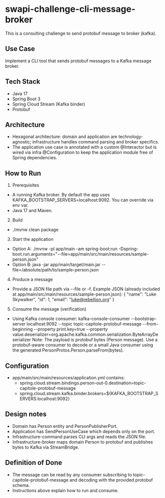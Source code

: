 # swapi-challenge-cli-message-broker
This is a consulting challenge to send protobuf message to broker (kafka).

## Use Case
Implement a CLI tool that sends protobuf messages to a Kafka message broker.

## Tech Stack
- Java 17
- Spring Boot 3
- Spring Cloud Stream (Kafka binder)
- Protobuf

## Architecture
- Hexagonal architecture: domain and application are technology-agnostic; infrastructure handles command parsing and broker specifics.
- The application use case is annotated with a custom @Interactor but is wired via infra @Configuration to keep the application module free of Spring dependencies.

## How to Run
1) Prerequisites
- A running Kafka broker. By default the app uses KAFKA_BOOTSTRAP_SERVERS=localhost:9092. You can override via env var.
- Java 17 and Maven.

2) Build
- ./mvnw clean package

3) Start the application
- Option A: ./mvnw -pl app/main -am spring-boot:run -Dspring-boot.run.arguments="--file=app/main/src/main/resources/sample-person.json"
- Option B: java -jar app/main/target/main.jar --file=/absolute/path/to/sample-person.json

4) Produce a message
- Provide a JSON file path via --file or -f. Example JSON (already included at app/main/src/main/resources/sample-person.json):
{
  "name": "Luke Skywalker",
  "id": 1,
  "email": "luke@rebellion.org"
}

5) Consume the message (verification)
- Using Kafka console consumer:
  kafka-console-consumer --bootstrap-server localhost:9092 --topic topic-capitole-protobuf-message --from-beginning --property print.key=true --property value.deserializer=org.apache.kafka.common.serialization.ByteArrayDeserializer
  Note: The payload is protobuf bytes (Person message). Use a protobuf-aware consumer to decode or a small Java consumer using the generated PersonProtos.Person.parseFrom(bytes).

## Configuration
- app/main/src/main/resources/application.yml contains:
  - spring.cloud.stream.bindings.person-out-0.destination=topic-capitole-protobuf-message
  - spring.cloud.stream.kafka.binder.brokers=${KAFKA_BOOTSTRAP_SERVERS:localhost:9092}

## Design notes
- Domain has Person entity and PersonPublisherPort.
- Application has SendPersonUseCase which depends only on the port.
- Infrastructure-command parses CLI args and reads the JSON file.
- Infrastructure-broker maps domain Person to protobuf and publishes bytes to Kafka via StreamBridge.

## Definition of Done
- The message can be read by any consumer subscribing to topic-capitole-protobuf-message and decoding with the provided protobuf schema.
- Instructions above explain how to run and consume.
